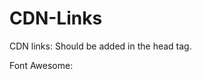 # CDN-Links
CDN links: Should be added in the head tag.

Font Awesome:
<script src="https://kit.fontawesome.com/64d6529d71.js" crossorigin="anonymous"></script>
